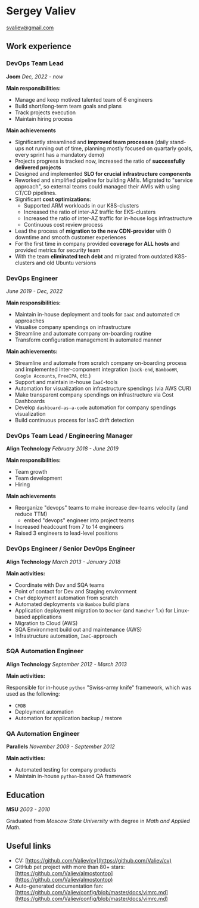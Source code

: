 # Sergey Valiev

[svaliev@gmail.com](mailto:svaliev@gmail.com)

## Work experience

### DevOps Team Lead
**Joom**
*Dec, 2022 - now*

**Main responsibilities:**

* Manage and keep motived talented team of 6 engineers
* Build short/long-term team goals and plans
* Track projects execution
* Maintain hiring process

**Main achievements**

* Significantly streamlined and **improved team processes** (daily stand-ups not running out of time,  planning mostly focused on quartarly goals, every sprint has a mandatory demo)
* Projects progress is tracked now, increased the ratio of **successfully delivered projects**
* Designed and implemented **SLO for crucial infrastructure components**
* Reworked and simplified pipeline for building AMIs. Migrated to "service approach", so external teams could managed their AMIs with using CT/CD pipelines.
* Significant **cost optimizations**:
  - Supported ARM workloads in our K8S-clusters
  - Increased the ratio of inter-AZ traffic for EKS-clusters
  - Increased the ratio of inter-AZ traffic for in-house logs infrastructure
  - Continuous cost review process
* Lead the process of **migration to the new CDN-provider** with 0 downtime and smooth customer experiences
* For the first time in company provided **coverage for ALL hosts** and provided metrics for security team
* With the team **eliminated tech debt** and migrated from outdated K8S-clusters and old Ubuntu versions

### DevOps Engineer

*June 2019 - Dec, 2022*

**Main responsibilities:**

* Maintain in-house deployment and tools for `IaaC` and automated `CM` approaches
* Visualise company spendings on infrastructure
* Streamline and automate company on-boarding routine
* Transform configuration management in automated manner

**Main achievements:**

* Streamline and automate from scratch company on-boarding process and implemented inter-component integration (`back-end`, `BambooHR`, `Google Accounts`, `FreeIPA`, etc.)
* Support and maintain in-house `IaaC`-tools
* Automation for visualization on infrastructure spendings (via AWS CUR)
* Make transparent company spendings on infrastructure via Cost Dashboards
* Develop `dashboard-as-a-code` automation for company spendings visualization
* Build continuous process for IaaC drift detection


### DevOps Team Lead / Engineering Manager

**Align Technology**
*February 2018 - June 2019*

**Main responsibilities:**

* Team growth
* Team development
* Hiring

**Main achievements**

* Reorganize "devops" teams to make increase dev-teams velocity (and reduce TTM)
  * embed "devops" engineer into project teams
* Increased headcount from 7 to 14 engineers
* Raised 3 engineers to lead-level positions


### DevOps Engineer / Senior DevOps Engineer

**Align Technology**
*March 2013 - January 2018*

**Main activities:**

* Coordinate with Dev and SQA teams
* Point of contact for Dev and Staging environment
* `Chef` deployment automation from scratch
* Automated deployments via `Bamboo` build plans
* Application deployment migration to `Docker` (and `Rancher` 1.x) for Linux-based applications
* Migration to Cloud (AWS)
* SQA Environment build out and maintenance (AWS)
* Infrastructure automation, `IaaC`-approach


### SQA Automation Engineer

**Align Technology**
*September 2012 - March 2013*

**Main activities:**

Responsible for in-house `python` "Swiss-army knife" framework, which was used
as the following:
* `CMDB`
* Deployment automation
* Automation for application backup / restore


### QA Automation Engineer
**Parallels**
*November 2009 - September 2012*

**Main activities:**

* Automated testing for company products
* Maintain in-house `python`-based QA framework

## Education

**MSU** *2003 - 2010*

Graduated from *Moscow State University* with degree in *Math and Applied Math*.

## Useful links

* CV: [https://github.com/Valiev/cv](https://github.com/Valiev/cv)
* GitHub pet project with more than 80+ stars: [https://github.com/Valiev/almostontop](https://github.com/Valiev/almostontop)
* Auto-generated documentation fan: [https://github.com/Valiev/config/blob/master/docs/vimrc.md](https://github.com/Valiev/config/blob/master/docs/vimrc.md)
